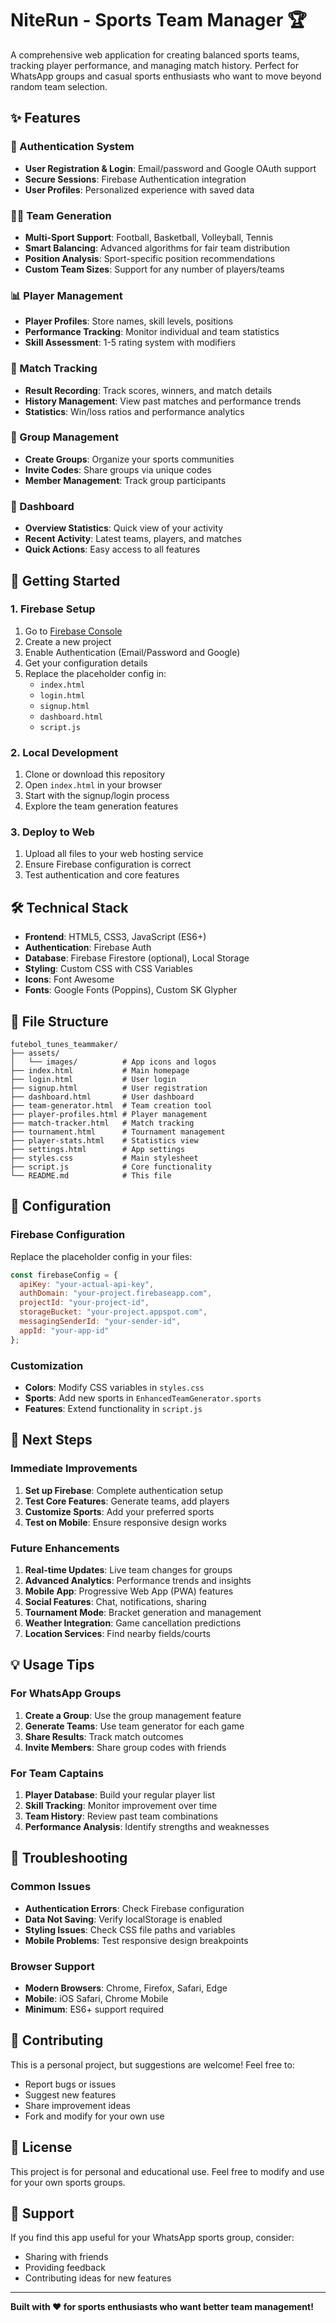 # NiteRun - Sports Team Manager 🏆

A comprehensive web application for creating balanced sports teams, tracking player performance, and managing match history. Perfect for WhatsApp groups and casual sports enthusiasts who want to move beyond random team selection.

## ✨ Features

### 🔐 Authentication System
- **User Registration & Login**: Email/password and Google OAuth support
- **Secure Sessions**: Firebase Authentication integration
- **User Profiles**: Personalized experience with saved data

### 🏃‍♂️ Team Generation
- **Multi-Sport Support**: Football, Basketball, Volleyball, Tennis
- **Smart Balancing**: Advanced algorithms for fair team distribution
- **Position Analysis**: Sport-specific position recommendations
- **Custom Team Sizes**: Support for any number of players/teams

### 📊 Player Management
- **Player Profiles**: Store names, skill levels, positions
- **Performance Tracking**: Monitor individual and team statistics
- **Skill Assessment**: 1-5 rating system with modifiers

### 🎯 Match Tracking
- **Result Recording**: Track scores, winners, and match details
- **History Management**: View past matches and performance trends
- **Statistics**: Win/loss ratios and performance analytics

### 👥 Group Management
- **Create Groups**: Organize your sports communities
- **Invite Codes**: Share groups via unique codes
- **Member Management**: Track group participants

### 📱 Dashboard
- **Overview Statistics**: Quick view of your activity
- **Recent Activity**: Latest teams, players, and matches
- **Quick Actions**: Easy access to all features

## 🚀 Getting Started

### 1. Firebase Setup
1. Go to [Firebase Console](https://console.firebase.google.com/)
2. Create a new project
3. Enable Authentication (Email/Password and Google)
4. Get your configuration details
5. Replace the placeholder config in:
   - `index.html`
   - `login.html`
   - `signup.html`
   - `dashboard.html`
   - `script.js`

### 2. Local Development
1. Clone or download this repository
2. Open `index.html` in your browser
3. Start with the signup/login process
4. Explore the team generation features

### 3. Deploy to Web
1. Upload all files to your web hosting service
2. Ensure Firebase configuration is correct
3. Test authentication and core features

## 🛠️ Technical Stack

- **Frontend**: HTML5, CSS3, JavaScript (ES6+)
- **Authentication**: Firebase Auth
- **Database**: Firebase Firestore (optional), Local Storage
- **Styling**: Custom CSS with CSS Variables
- **Icons**: Font Awesome
- **Fonts**: Google Fonts (Poppins), Custom SK Glypher

## 📁 File Structure

```
futebol_tunes_teammaker/
├── assets/
│   └── images/          # App icons and logos
├── index.html           # Main homepage
├── login.html           # User login
├── signup.html          # User registration
├── dashboard.html       # User dashboard
├── team-generator.html  # Team creation tool
├── player-profiles.html # Player management
├── match-tracker.html   # Match tracking
├── tournament.html      # Tournament management
├── player-stats.html    # Statistics view
├── settings.html        # App settings
├── styles.css           # Main stylesheet
├── script.js            # Core functionality
└── README.md            # This file
```

## 🔧 Configuration

### Firebase Configuration
Replace the placeholder config in your files:

```javascript
const firebaseConfig = {
  apiKey: "your-actual-api-key",
  authDomain: "your-project.firebaseapp.com",
  projectId: "your-project-id",
  storageBucket: "your-project.appspot.com",
  messagingSenderId: "your-sender-id",
  appId: "your-app-id"
};
```

### Customization
- **Colors**: Modify CSS variables in `styles.css`
- **Sports**: Add new sports in `EnhancedTeamGenerator.sports`
- **Features**: Extend functionality in `script.js`

## 🎯 Next Steps

### Immediate Improvements
1. **Set up Firebase**: Complete authentication setup
2. **Test Core Features**: Generate teams, add players
3. **Customize Sports**: Add your preferred sports
4. **Test on Mobile**: Ensure responsive design works

### Future Enhancements
1. **Real-time Updates**: Live team changes for groups
2. **Advanced Analytics**: Performance trends and insights
3. **Mobile App**: Progressive Web App (PWA) features
4. **Social Features**: Chat, notifications, sharing
5. **Tournament Mode**: Bracket generation and management
6. **Weather Integration**: Game cancellation predictions
7. **Location Services**: Find nearby fields/courts

## 💡 Usage Tips

### For WhatsApp Groups
1. **Create a Group**: Use the group management feature
2. **Generate Teams**: Use team generator for each game
3. **Share Results**: Track match outcomes
4. **Invite Members**: Share group codes with friends

### For Team Captains
1. **Player Database**: Build your regular player list
2. **Skill Tracking**: Monitor improvement over time
3. **Team History**: Review past team combinations
4. **Performance Analysis**: Identify strengths and weaknesses

## 🐛 Troubleshooting

### Common Issues
- **Authentication Errors**: Check Firebase configuration
- **Data Not Saving**: Verify localStorage is enabled
- **Styling Issues**: Check CSS file paths and variables
- **Mobile Problems**: Test responsive design breakpoints

### Browser Support
- **Modern Browsers**: Chrome, Firefox, Safari, Edge
- **Mobile**: iOS Safari, Chrome Mobile
- **Minimum**: ES6+ support required

## 🤝 Contributing

This is a personal project, but suggestions are welcome! Feel free to:
- Report bugs or issues
- Suggest new features
- Share improvement ideas
- Fork and modify for your own use

## 📄 License

This project is for personal and educational use. Feel free to modify and use for your own sports groups.

## 🎉 Support

If you find this app useful for your WhatsApp sports group, consider:
- Sharing with friends
- Providing feedback
- Contributing ideas for new features

---

**Built with ❤️ for sports enthusiasts who want better team management!**

